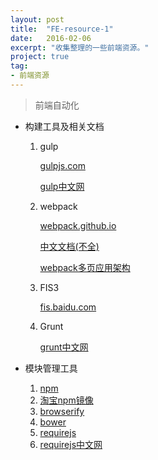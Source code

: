 ```yaml
---
layout: post
title:  "FE-resource-1"
date:   2016-02-06
excerpt: "收集整理的一些前端资源。"
project: true
tag:
- 前端资源 
---
```


> 前端自动化

- 构建工具及相关文档
	 
	1. gulp
 
		[gulpjs.com](http://gulpjs.com/) 

		[gulp中文网](http://www.gulpjs.com.cn/)

    2. webpack

        [webpack.github.io](http://webpack.github.io/)

        [中文文档(不全)](https://webpack.vuefe.cn/index/)

        [webpack多页应用架构](http://array_huang.coding.me/webpack-book/)

    3. FIS3

        [fis.baidu.com](http://fis.baidu.com/)

    4. Grunt

        [grunt中文网](http://www.gruntjs.net/)

- 模块管理工具

    1. [npm](https://www.npmjs.com/)
    2. [淘宝npm镜像](http://npm.taobao.org/)
    3. [browserify](http://browserify.org/)
    4. [bower](https://bower.io/)
    5. [requirejs](http://requirejs.org/)
    6. [requirejs中文网](http://www.requirejs.cn/)
